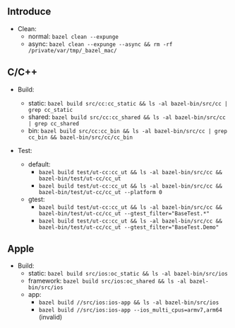 ## Introduce
- Clean: 
    * normal: `bazel clean --expunge`
    * async: `bazel clean --expunge --async && rm -rf /private/var/tmp/_bazel_mac/`

## C/C++
- Build: 
    * static: `bazel build src/cc:cc_static && ls -al bazel-bin/src/cc | grep cc_static`
    * shared: `bazel build src/cc:cc_shared && ls -al bazel-bin/src/cc | grep cc_shared`
    * bin: `bazel build src/cc:cc_bin && ls -al bazel-bin/src/cc | grep cc_bin && bazel-bin/src/cc/cc_bin`

- Test:
    * default: 
        * `bazel build test/ut-cc:cc_ut && ls -al bazel-bin/src/cc && bazel-bin/test/ut-cc/cc_ut`
        * `bazel build test/ut-cc:cc_ut && ls -al bazel-bin/src/cc && bazel-bin/test/ut-cc/cc_ut --platform 0`
    * gtest: 
        * `bazel build test/ut-cc:cc_ut && ls -al bazel-bin/src/cc && bazel-bin/test/ut-cc/cc_ut --gtest_filter="BaseTest.*"`
        * `bazel build test/ut-cc:cc_ut && ls -al bazel-bin/src/cc && bazel-bin/test/ut-cc/cc_ut --gtest_filter="BaseTest.Demo"`

## Apple    
- Build: 
    * static: `bazel build src/ios:oc_static && ls -al bazel-bin/src/ios`
    * framework: `bazel build src/ios:oc_shared && ls -al bazel-bin/src/ios`
    * app: 
        * `bazel build //src/ios:ios-app && ls -al bazel-bin/src/ios`
        * `bazel build //src/ios:ios-app --ios_multi_cpus=armv7,arm64` (invalid)
